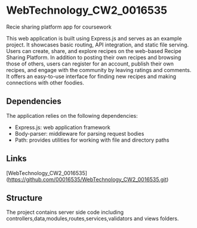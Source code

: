 # WebTechnology_CW2_0016535
Recie sharing platform app for coursework

This web application is built using Express.js and serves as an example project. It showcases basic routing, API integration, and static file serving.
Users can create, share, and explore recipes on the web-based Recipe Sharing Platform. In addition to posting their own recipes and browsing those of others, users can register for an account, publish their own recipes, and engage with the community by leaving ratings and comments. It offers an easy-to-use interface for finding new recipes and making connections with other foodies.

## Dependencies

The application relies on the following dependencies:

- Express.js: web application framework
- Body-parser: middleware for parsing request bodies
- Path: provides utilities for working with file and directory paths

## Links

[WebTechnology_CW2_0016535] (https://github.com/00016535/WebTechnology_CW2_0016535.git)
  



## Structure

The project contains server side code including controllers,data,modules,routes,services,validators and views folders.
